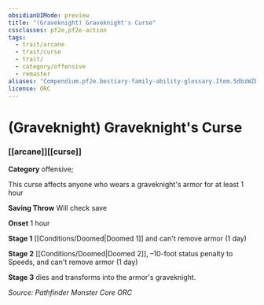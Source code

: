 ```yaml
---
obsidianUIMode: preview
title: "(Graveknight) Graveknight's Curse"
cssclasses: pf2e,pf2e-action
tags:
  - trait/arcane
  - trait/curse
  - trait/
  - category/offensive
  - remaster
aliases: "Compendium.pf2e.bestiary-family-ability-glossary.Item.5dbzWZbiTyPKgwKS"
license: ORC
---
```

# (Graveknight) Graveknight's Curse

### [[arcane]][[curse]]

**Category** offensive; 




This curse affects anyone who wears a graveknight's armor for at least 1 hour

**Saving Throw** Will check save

**Onset** 1 hour

**Stage 1** [[Conditions/Doomed|Doomed 1]] and can't remove armor (1 day)

**Stage 2** [[Conditions/Doomed|Doomed 2]], –10-foot status penalty to Speeds, and can't remove armor (1 day)

**Stage 3** dies and transforms into the armor's graveknight.

*Source: Pathfinder Monster Core*
*ORC*